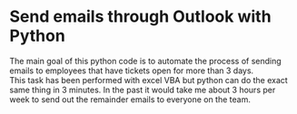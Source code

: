 # Send emails through Outlook with Python
The main goal of this python code is to automate the process of sending emails to employees that have tickets open for more than 3 days.  
This task has been performed with excel VBA but python can do the exact same thing in 3 minutes. 
In the past it would take me about 3 hours per week to send out the remainder emails to everyone on the team.
